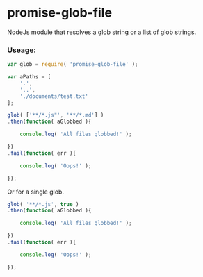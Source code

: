 # promise-glob-file
NodeJs module that resolves a glob string or a list of glob strings.

### Useage:

```js
var glob = require( 'promise-glob-file' );

var aPaths = [
    '.',
    '..',
    './documents/test.txt'
];

glob( ['**/*.js"', '**/*.md'] )
.then(function( aGlobbed ){

    console.log( 'All files globbed!' );

})
.fail(function( err ){

    console.log( 'Oops!' );

});
```

Or for a single glob.

```js
glob( '**/*.js', true )
.then(function( aGlobbed ){

    console.log( 'All files globbed!' );

})
.fail(function( err ){

    console.log( 'Oops!' );

});
```